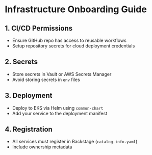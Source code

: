 # Infrastructure Onboarding Guide

## 1. CI/CD Permissions

- Ensure GitHub repo has access to reusable workflows
- Setup repository secrets for cloud deployment credentials

## 2. Secrets

- Store secrets in Vault or AWS Secrets Manager
- Avoid storing secrets in `env` files

## 3. Deployment

- Deploy to EKS via Helm using `common-chart`
- Add your service to the deployment manifest

## 4. Registration

- All services must register in Backstage (`catalog-info.yaml`)
- Include ownership metadata

